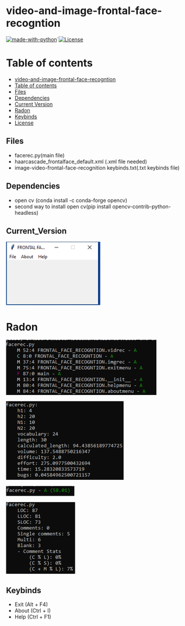 # video-and-image-frontal-face-recogntion

[![made-with-python](https://img.shields.io/badge/Made%20with-Python-1f425f.svg)](https://www.python.org/)`[![License](https://img.shields.io/badge/License-Apache%202.0-blue.svg)](https://opensource.org/licenses/Apache-2.0)

# Table of contents

<!--ts-->
  * [video-and-image-frontal-face-recogntion](#video-and-image-frontal-face-recogntion)
  * [Table of contents](#Table_of_contents)
  * [Files](#Files)
  * [Dependencies](#Dependencies)
  * [Current Version](#Current_Version)
  * [Radon](#Radon)
  * [Keybinds](#Keybinds)
  * [License](#License)
<!--ts-->


## Files

<ul>
 <li> facerec.py(main file) </li>
 <li> haarcascade_frontalface_default.xml (.xml file needed) </li>
 <li> image-video-frontal-face-recognition keybinds.txt(.txt keybinds file) </li>
</ul>

## Dependencies

 <ul>
  <li> open cv (conda install -c conda-forge opencv) </li>
  <li> second way to install open cv(pip install opencv-contrib-python-headless) </li>
</ul>

## Current_Version

<p><img src ="video and image frontal face rec.png" title = "Image-Video frontal face recognition Version"/> </p>

# Radon
<p><img src = "video and image frontal face rec radon cc.png" title = "video and image frontal face recognition radon cc"/> </p>
<p><img src = "video and image frontal face rec radon hal.png" title = "video and image frontal face recognition radon hal"/> </p>
<p><img src = "video and image frontal face rec radon mi.png" title = "video and image frontal face recognition radon mi"/> </p>
<p><img src = "video and image frontal face rec radon raw.png" title = "video and image frontal face recognition radon raw"/> </p>


## Keybinds

<ul>
 <li> Exit (Alt + F4) </li>
 <li> About (Ctrl + I) </li>
 <li> Help (Ctrl + F1) </li>
</ul>
